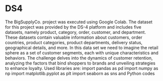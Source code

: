 # DS4
The BigSupplyCo. project was executed using Google Colab. The dataset for this project was provided by the DS-4 platform and includes five datasets, namely product, category, order, customer, and department. These datasets contain valuable information about customers, order countries, product categories, product departments, delivery status, geographical details, and more.
In this data set we need to imagine the retail sphere as a set of customer segments, each with unique characteristics and behaviors. The challenge delves into the dynamics of customer retention, analyzing the factors that bind shoppers to brands and unveiling strategies to enhance loyalty.
Used libraries are:
import pandas as pd
import numpy as np
import matplotlib.pyplot as plt
import seaborn as sns
and Python codes

